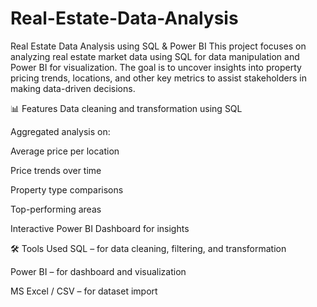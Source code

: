 # Real-Estate-Data-Analysis

Real Estate Data Analysis using SQL & Power BI
This project focuses on analyzing real estate market data using SQL for data manipulation and Power BI for visualization. The goal is to uncover insights into property pricing trends, locations, and other key metrics to assist stakeholders in making data-driven decisions.

📊 Features
Data cleaning and transformation using SQL

Aggregated analysis on:

Average price per location

Price trends over time

Property type comparisons

Top-performing areas

Interactive Power BI Dashboard for insights

🛠️ Tools Used
SQL – for data cleaning, filtering, and transformation

Power BI – for dashboard and visualization

MS Excel / CSV – for dataset import

